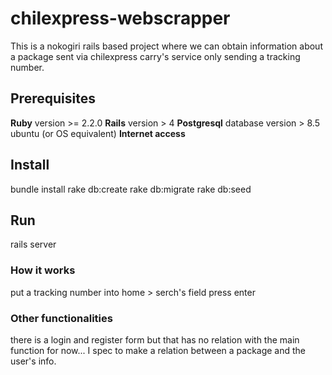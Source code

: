 # chilexpress-webscrapper
This is a nokogiri rails based project where we can obtain information about a package sent via chilexpress carry's service only sending a tracking number.

## Prerequisites
**Ruby** version >= 2.2.0
**Rails** version > 4
**Postgresql** database version > 8.5 ubuntu (or OS equivalent)
**Internet access**

## Install
bundle install
rake db:create
rake db:migrate
rake db:seed

## Run
rails server

### How it works
put a tracking number into home > serch's field
press enter

### Other functionalities
there is a login and register form but that has no relation with the main function for now... I spec to make a relation between a package and the user's info.